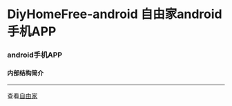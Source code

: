 # DiyHomeFree-android 自由家android手机APP

### android手机APP

#### 内部结构简介

---------------

查看[自由家](https://github.com/jingfatech/diyhomefree)
